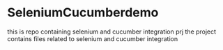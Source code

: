 # SeleniumCucumberdemo
this is repo containing selenium and cucumber integration prj
the project contains files related to selenium and cucumber integration
